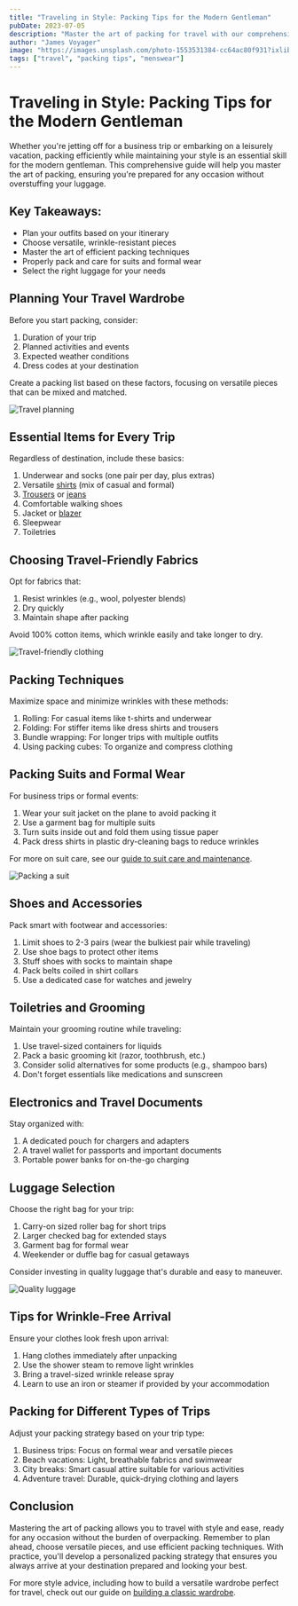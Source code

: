 ```yaml
---
title: "Traveling in Style: Packing Tips for the Modern Gentleman"
pubDate: 2023-07-05
description: "Master the art of packing for travel with our comprehensive guide, ensuring you stay stylish and prepared for any occasion on your journey."
author: "James Voyager"
image: "https://images.unsplash.com/photo-1553531384-cc64ac80f931?ixlib=rb-4.0.3&ixid=M3wxMjA3fDB8MHxwaG90by1wYWdlfHx8fGVufDB8fHx8fA%3D%3D&auto=format&fit=crop&w=1000&q=80"
tags: ["travel", "packing tips", "menswear"]
---
```


# Traveling in Style: Packing Tips for the Modern Gentleman

Whether you're jetting off for a business trip or embarking on a leisurely vacation, packing efficiently while maintaining your style is an essential skill for the modern gentleman. This comprehensive guide will help you master the art of packing, ensuring you're prepared for any occasion without overstuffing your luggage.

## Key Takeaways:

- Plan your outfits based on your itinerary
- Choose versatile, wrinkle-resistant pieces
- Master the art of efficient packing techniques
- Properly pack and care for suits and formal wear
- Select the right luggage for your needs

## Planning Your Travel Wardrobe

Before you start packing, consider:

1. Duration of your trip
2. Planned activities and events
3. Expected weather conditions
4. Dress codes at your destination

Create a packing list based on these factors, focusing on versatile pieces that can be mixed and matched.

![Travel planning](https://images.unsplash.com/photo-1553531384-cc64ac80f931?ixlib=rb-4.0.3&ixid=M3wxMjA3fDB8MHxwaG90by1wYWdlfHx8fGVufDB8fHx8fA%3D%3D&auto=format&fit=crop&w=1000&q=80)

## Essential Items for Every Trip

Regardless of destination, include these basics:

1. Underwear and socks (one pair per day, plus extras)
2. Versatile [shirts](https://2men.it/collections/shirts) (mix of casual and formal)
3. [Trousers](https://2men.it/collections/pants) or [jeans](https://2men.it/collections/jeans)
4. Comfortable walking shoes
5. Jacket or [blazer](https://2men.it/collections/blazers)
6. Sleepwear
7. Toiletries

## Choosing Travel-Friendly Fabrics

Opt for fabrics that:

1. Resist wrinkles (e.g., wool, polyester blends)
2. Dry quickly
3. Maintain shape after packing

Avoid 100% cotton items, which wrinkle easily and take longer to dry.

![Travel-friendly clothing](https://2men.it/cdn/shop/files/fb96f2d7e3fddb3912bd217095e6f731.jpg?v=1726479403&width=533)

## Packing Techniques

Maximize space and minimize wrinkles with these methods:

1. Rolling: For casual items like t-shirts and underwear
2. Folding: For stiffer items like dress shirts and trousers
3. Bundle wrapping: For longer trips with multiple outfits
4. Using packing cubes: To organize and compress clothing

## Packing Suits and Formal Wear

For business trips or formal events:

1. Wear your suit jacket on the plane to avoid packing it
2. Use a garment bag for multiple suits
3. Turn suits inside out and fold them using tissue paper
4. Pack dress shirts in plastic dry-cleaning bags to reduce wrinkles

For more on suit care, see our [guide to suit care and maintenance](/blog/suit-care-and-maintenance).

![Packing a suit](https://2men.it/cdn/shop/files/7cfb97a73e22c37a4ee591a1c26d3c83.jpg?v=1725609397&width=533)

## Shoes and Accessories

Pack smart with footwear and accessories:

1. Limit shoes to 2-3 pairs (wear the bulkiest pair while traveling)
2. Use shoe bags to protect other items
3. Stuff shoes with socks to maintain shape
4. Pack belts coiled in shirt collars
5. Use a dedicated case for watches and jewelry

## Toiletries and Grooming

Maintain your grooming routine while traveling:

1. Use travel-sized containers for liquids
2. Pack a basic grooming kit (razor, toothbrush, etc.)
3. Consider solid alternatives for some products (e.g., shampoo bars)
4. Don't forget essentials like medications and sunscreen

## Electronics and Travel Documents

Stay organized with:

1. A dedicated pouch for chargers and adapters
2. A travel wallet for passports and important documents
3. Portable power banks for on-the-go charging

## Luggage Selection

Choose the right bag for your trip:

1. Carry-on sized roller bag for short trips
2. Larger checked bag for extended stays
3. Garment bag for formal wear
4. Weekender or duffle bag for casual getaways

Consider investing in quality luggage that's durable and easy to maneuver.

![Quality luggage](https://2men.it/cdn/shop/files/5a85e9594c1feae6dd8d45a397c9c2fc.jpg?v=1722938076&width=533)

## Tips for Wrinkle-Free Arrival

Ensure your clothes look fresh upon arrival:

1. Hang clothes immediately after unpacking
2. Use the shower steam to remove light wrinkles
3. Bring a travel-sized wrinkle release spray
4. Learn to use an iron or steamer if provided by your accommodation

## Packing for Different Types of Trips

Adjust your packing strategy based on your trip type:

1. Business trips: Focus on formal wear and versatile pieces
2. Beach vacations: Light, breathable fabrics and swimwear
3. City breaks: Smart casual attire suitable for various activities
4. Adventure travel: Durable, quick-drying clothing and layers

## Conclusion

Mastering the art of packing allows you to travel with style and ease, ready for any occasion without the burden of overpacking. Remember to plan ahead, choose versatile pieces, and use efficient packing techniques. With practice, you'll develop a personalized packing strategy that ensures you always arrive at your destination prepared and looking your best.

For more style advice, including how to build a versatile wardrobe perfect for travel, check out our guide on [building a classic wardrobe](/blog/building-a-classic-wardrobe).